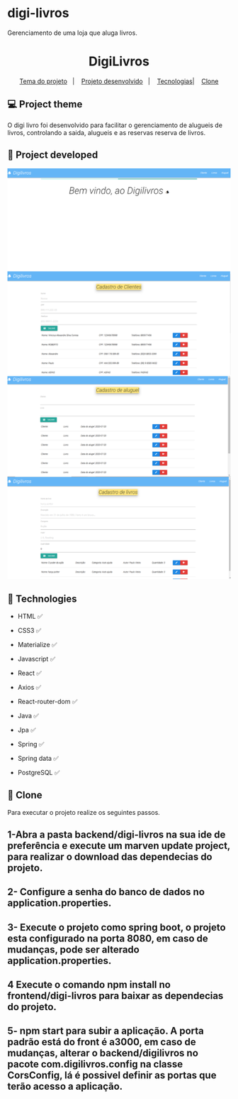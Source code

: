 # digi-livros
Gerenciamento de uma loja que aluga livros.
<h1 align="center"> 
	 DigiLivros   
</h1>

<p align="center">
  <a href="#-project-theme">Tema do projeto</a>&nbsp;&nbsp;&nbsp;|&nbsp;&nbsp;&nbsp;
 <a href="#construction-project-developed">Projeto desenvolvido</a>&nbsp;&nbsp;&nbsp;|&nbsp;&nbsp;&nbsp;
  <a href="#pushpin-technologies">Tecnologias</a>|&nbsp;&nbsp;&nbsp;
  <a href="#pushpin-technologies">Clone</a>
	

</p>



## 💻 Project theme

O digi livro foi desenvolvido para facilitar o gerenciamento de alugueis de livros, controlando a saida, alugueis e as reservas reserva de livros.


## :construction: Project developed

<p align="center">
	
 <img   src="https://github.com/Viniciusdevti/digi-livros/blob/master/assets/home.png">
 <img   src="https://github.com/Viniciusdevti/digi-livros/blob/master/assets/Clientes.PNG">
 <img   src="https://github.com/Viniciusdevti/digi-livros/blob/master/assets/aluguel.PNG" align="center">
  <img   src="https://github.com/Viniciusdevti/digi-livros/blob/master/assets/livros.PNG">

</p>

## :pushpin: Technologies

* HTML  :white_check_mark:
* CSS3  :white_check_mark:
* Materialize  :white_check_mark:
* Javascript  :white_check_mark:
* React  :white_check_mark:
* Axios  :white_check_mark:
* React-router-dom  :white_check_mark:

* Java :white_check_mark:
* Jpa :white_check_mark: 
* Spring :white_check_mark:
* Spring data :white_check_mark:

* PostgreSQL  :white_check_mark:


## :pushpin: Clone
Para executar o projeto realize os seguintes passos.

## 1-Abra a pasta backend/digi-livros na sua ide de preferência  e execute um marven update project, para realizar o download das dependecias do projeto.
## 2- Configure a senha do banco de dados no application.properties.
## 3- Execute o projeto como spring boot, o projeto esta configurado na porta 8080, em caso de mudanças, pode ser alterado application.properties.
## 4 Execute o comando npm install no frontend/digi-livros para baixar as dependecias do projeto.
## 5- npm start para subir a aplicação. A porta padrão está do front é a3000, em caso de mudanças, alterar  o  backend/digilivros no pacote com.digilivros.config na classe CorsConfig, lá é possivel definir as portas que terão acesso a aplicação.




